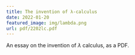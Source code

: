 ```yaml
---
title: The invention of λ-calculus
date: 2022-01-20
featured_image: img/lambda.png
url: pdf/2202lc.pdf
---
```


An essay on the invention of $\lambda$ calculus, as a PDF.